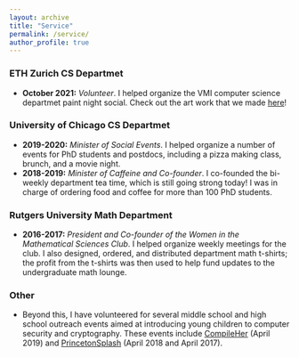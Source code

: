 ```yaml
---
layout: archive
title: "Service"
permalink: /service/
author_profile: true
---
```


### ETH Zurich CS Departmet
* **October 2021:** *Volunteer*. I helped organize the VMI computer science departmet paint night social. Check out the art work that we made [here](https://ffalzon.github.io/service/paintnight/)!

### University of Chicago CS Departmet
* **2019-2020:** *Minister of Social Events*. I helped organize a number of events for PhD students and postdocs, including a pizza making class, brunch, and a movie night.
* **2018-2019:** *Minister of Caffeine and Co-founder*. I co-founded the bi-weekly department tea time, which is still going strong today! I was in charge of ordering food and coffee for more than 100 PhD students.

### Rutgers University Math Department
* **2016-2017:** *President and Co-founder of the Women in the Mathematical Sciences Club*. I helped organize weekly meetings for the club. I also designed, ordered, and distributed department math t-shirts; the profit from the t-shirts was then used to help fund updates to the undergraduate math lounge.

### Other
* Beyond this, I have volunteered for several middle school and high school outreach events aimed at introducing young children to computer security and cryptography. These events include [CompileHer](http://compileher.com/) (April 2019) and [PrincetonSplash](https://princeton.learningu.org/) (April 2018 and April 2017).
